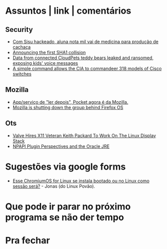 Assuntos | link | comentários
=============================

Security
--------
* [Com Sisu hackeado, aluna nota mil vai de medicina para produção de cachaça](http://epoca.globo.com/politica/expresso/noticia/2017/01/ataque-contra-aluna-nota-mil-do-enem-foi-planejado-na-noite-do-domingo.html)
* [Announcing the first SHA1 collision](https://security.googleblog.com/2017/02/announcing-first-sha1-collision.html)
* [Data from connected CloudPets teddy bears leaked and ransomed, exposing kids' voice messages](https://www.troyhunt.com/data-from-connected-cloudpets-teddy-bears-leaked-and-ransomed-exposing-kids-voice-messages/)
* [A simple command allows the CIA to commandeer 318 models of Cisco switches](https://arstechnica.com/security/2017/03/a-simple-command-allows-the-cia-to-commandeer-318-models-of-cisco-switches/)

Mozilla
-------
* [App/serviço de "ler depois", Pocket agora é da Mozilla.](https://macmagazine.com.br/2017/02/27/appservico-de-ler-depois-pocket-agora-e-da-mozilla/)
* [Mozilla is shutting down the group behind Firefox OS](http://flip.it/s5OpJT)

Ots
---
* [Valve Hires X11 Veteran Keith Packard To Work On The Linux Display Stack](http://www.phoronix.com/scan.php?page=news_item&px=Valve-Hires-Keith-Packard)
* [NPAPI Plugin Perspectives and the Oracle JRE](https://blogs.oracle.com/java-platform-group/entry/npapi_plugin_perspectives_and_the)


Sugestões via google forms
==========================
* [Esse ChromiumOS for Linux se instala bootado ou no Linux como sessão será?](https://download-chromium.appspot.com/?platform=Linux_ChromiumOS_Full&type=snapshots) - Jonas (do Linux Povão).

Que pode ir parar no próximo programa se não der tempo
=======================================================

Pra fechar
==========


